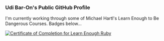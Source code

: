 ### Udi Bar-On's Public GitHub Profile

I'm currently working through some of Michael Hartl's Learn Enough to Be Dangerous Courses. Badges below...

<a href="https://www.learnenough.com/certificates/ubaron"><img src="https://www.learnenough.com/certificates/ubaron/ruby-tutorial.svg" alt="Certificate of Completion for Learn Enough Ruby"></a>

<!--
**ubar-on/ubar-on** is a ✨ _special_ ✨ repository because its `README.md` (this file) appears on your GitHub profile.

Here are some ideas to get you started:

- 🔭 I’m currently working on ...
- 🌱 I’m currently learning ...
- 👯 I’m looking to collaborate on ...
- 🤔 I’m looking for help with ...
- 💬 Ask me about ...
- 📫 How to reach me: ...
- 😄 Pronouns: ...
- ⚡ Fun fact: ...
-->
